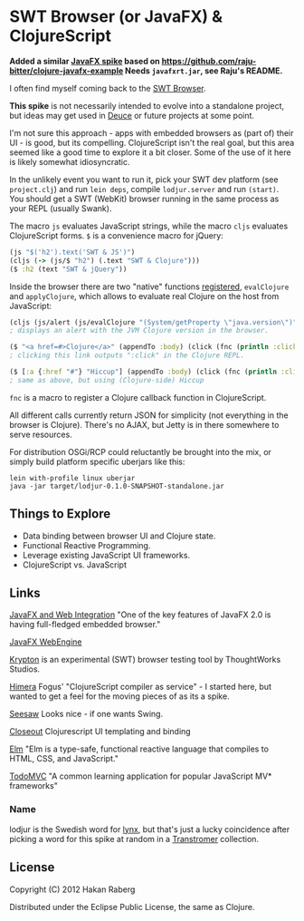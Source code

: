 # SWT Browser (or JavaFX) & ClojureScript

**Added a similar [JavaFX spike](https://github.com/hraberg/lodjur/blob/master/src/lodjur/javafx.clj) based on https://github.com/raju-bitter/clojure-javafx-example Needs `javafxrt.jar`, see Raju's README.**

I often find myself coming back to the [SWT Browser](http://www.eclipse.org/swt/snippets/#browser).

**This spike** is not necessarily intended to evolve into a standalone project, but ideas may get used in [Deuce](https://github.com/hraberg/deuce) or future projects at some point.


I'm not sure this approach - apps with embedded browsers as (part of) their UI - is good, but its compelling.
ClojureScript isn't the real goal, but this area seemed like a good time to explore it a bit closer. Some of the use of it here is likely somewhat idiosyncratic.

In the unlikely event you want to run it, pick your SWT dev platform (see `project.clj`) and run `lein deps`, compile `lodjur.server` and run `(start)`. You should get a SWT (WebKit) browser running in the same process as your REPL (usually Swank).

The macro `js` evaluates JavaScript strings, while the macro `cljs` evaluates ClojureScript forms. `$` is a convenience macro for jQuery:

```clojure
(js "$('h2').text('SWT & JS')")
(cljs (-> (js/$ "h2") (.text "SWT & Clojure")))
($ :h2 (text "SWT & jQuery"))
```

Inside the browser there are two "native" functions [registered](http://git.eclipse.org/c/platform/eclipse.platform.swt.git/tree/examples/org.eclipse.swt.snippets/src/org/eclipse/swt/snippets/Snippet307.java), `evalClojure` and `applyClojure`, which allows to evaluate real Clojure on the host from JavaScript:

```clojure
(cljs (js/alert (js/evalClojure "(System/getProperty \"java.version\")")))
; displays an alert with the JVM Clojure version in the browser.

($ "<a href=#>Clojure</a>" (appendTo :body) (click (fnc (println :click))))
; clicking this link outputs ":click" in the Clojure REPL.

($ [:a {:href "#"} "Hiccup"] (appendTo :body) (click (fnc (println :click))))
; same as above, but using (Clojure-side) Hiccup
```

`fnc` is a macro to register a Clojure callback function in ClojureScript.

All different calls currently return JSON for simplicity (not everything in the browser is Clojure). There's no AJAX, but Jetty is in there somewhere to serve resources.

For distribution OSGi/RCP could reluctantly be brought into the mix, or simply build platform specific uberjars like this:

    lein with-profile linux uberjar
    java -jar target/lodjur-0.1.0-SNAPSHOT-standalone.jar


## Things to Explore

* Data binding between browser UI and Clojure state.
* Functional Reactive Programming.
* Leverage existing JavaScript UI frameworks.
* ClojureScript vs. JavaScript


## Links

[JavaFX and Web Integration](http://www.slideshare.net/kazuchika/english-version-javafx-and-web-integration) "One of the key features of JavaFX 2.0 is having full-fledged embedded browser."

[JavaFX WebEngine](http://docs.oracle.com/javafx/2/api/javafx/scene/web/WebEngine.html)

[Krypton](https://github.com/thoughtworks/krypton) is an experimental (SWT) browser testing tool by ThoughtWorks Studios.

[Himera](https://github.com/fogus/himera) Fogus' "ClojureScript compiler as service" - I started here, but wanted to get a feel for the moving pieces of as its a spike.

[Seesaw](https://github.com/daveray/seesaw) Looks nice - if one wants Swing.

[Closeout](https://github.com/davesann/closeout) Clojurescript UI templating and binding

[Elm](http://elm-lang.org/) "Elm is a type-safe, functional reactive language that compiles to HTML, CSS, and JavaScript."

[TodoMVC](https://github.com/addyosmani/todomvc/) "A common learning application for popular JavaScript MV* frameworks"


### Name

lodjur is the Swedish word for [lynx](http://lynx.browser.org/), but that's just a lucky coincidence after picking a word for this spike at random in a [Transtromer](http://www.guardian.co.uk/books/2011/oct/06/nobel-prize-literature-tomas-transtromer) collection.


## License

Copyright (C) 2012 Hakan Raberg

Distributed under the Eclipse Public License, the same as Clojure.
